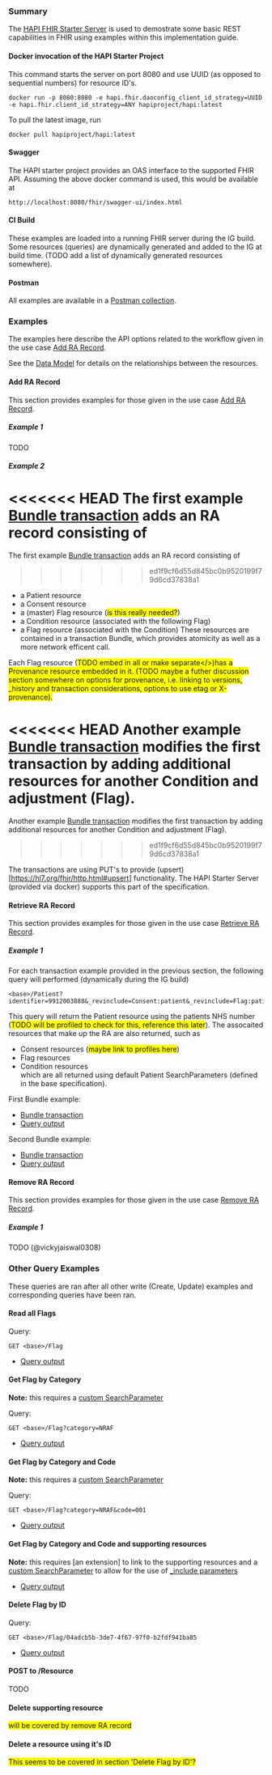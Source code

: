 ### Summary

The [HAPI FHIR Starter Server](https://github.com/hapifhir/hapi-fhir-jpaserver-starter) is used to demostrate some basic REST capabilities in FHIR using examples within this implementation guide.

#### Docker invocation of the HAPI Starter Project

This command starts the server on port 8080 and use UUID (as opposed to sequential numbers) for resource ID's.

```
docker run -p 8080:8080 -e hapi.fhir.daoconfig_client_id_strategy=UUID -e hapi.fhir.client_id_strategy=ANY hapiproject/hapi:latest
```

To pull the latest image, run

```
docker pull hapiproject/hapi:latest
```

#### Swagger

The HAPI starter project provides an OAS interface to the supported FHIR API.  Assuming the above docker command is used, this would be available at

```
http://localhost:8080/fhir/swagger-ui/index.html
```

#### CI Build

These examples are loaded into a running FHIR server during the IG build.  Some resources (queries) are dynamically generated and added to the IG at build time.  (TODO add a list of dynamically generated resources somewhere).

#### Postman

All examples are available in a [Postman collection](assets/postman/postman_collection.json).

### Examples

The examples here describe the API options related to the workflow given in the use case [Add RA Record](add-ra-record.html).

See the [Data Model](data-model.html) for details on the relationships between the resources.  

#### Add RA Record

This section provides examples for those given in the use case [Add RA Record](add-ra-record.html).

##### Example 1

TODO

##### Example 2

<<<<<<< HEAD
The first example [Bundle transaction](Bundle-AddConditionTransactionExample1.html) adds an RA record consisting of 
=======
The first example [Bundle transaction](Bundle-0001-add-condition-transaction-example.html) adds an RA record consisting of 
>>>>>>> ed1f9cf6d55d845bc0b9520199f79d6cd37838a1
* a Patient resource
* a Consent resource 
* a (master) Flag resource (<span style="background-color: #FFFF00">is this really needed?</span>) 
* a Condition resource (associated with the following Flag)
* a Flag resource (associated with the Condition)
These resources are contained in a transaction Bundle, which provides atomicity as well as a more network efficent call.  

Each Flag resource (<span style="background-color: #FFFF00">TODO embed in all or make separate</>)has a Provenance resource embedded in it.  (<span style="background-color: #FFFF00">TODO maybe a futher discussion section somewhere on options for provenance, i.e. linking to versions, _history and transaction considerations, options to use etag or X-provenance</span>).  

<<<<<<< HEAD
Another example [Bundle transaction](Bundle-AddConditionTransactionExample2.html) modifies the first transaction by adding additional resources for another Condition and adjustment (Flag).  
=======
Another example [Bundle transaction](Bundle-0002-add-condition-transaction-example.html) modifies the first transaction by adding additional resources for another Condition and adjustment (Flag).  
>>>>>>> ed1f9cf6d55d845bc0b9520199f79d6cd37838a1

The transactions are using PUT's to provide (upsert)[https://hl7.org/fhir/http.html#upsert] functionality.  The HAPI Starter Server (provided via docker) supports this part of the specification.

#### Retrieve RA Record

This section provides examples for those given in the use case [Retrieve RA Record](retrieve-ra-record.html).

##### Example 1

For each transaction example provided in the previous section, the following query will performed (dynamically during the IG build)  

```
<base>/Patient?identifier=9912003888&_revinclude=Consent:patient&_revinclude=Flag:patient&_revinclude=Condition:patient  
```

This query will return the Patient resource using the patients NHS number (<span style="background-color: #FFFF00">TODO will be profiled to check for this, reference this later</span>).  The assocaited resources that make up the RA are also returned, such as  
* Consent resources (<span style="background-color: #FFFF00">maybe link to profiles here</span>)  
* Flag resources  
* Condition resources  
which are all returned using default Patient SearchParameters (defined in the base specification).   

First Bundle example:  

* [Bundle transaction](Bundle-AddConditionTransactionExample1.html)  
* [Query output](Bundle-QUERY-OUTPUT--0005-add-condition-transaction-example.html)  

Second Bundle example:  

* [Bundle transaction](Bundle-AddConditionTransactionExample2.html)  
* [Query output](Bundle-QUERY-OUTPUT--0006-add-condition-transaction-example.html)  

#### Remove RA Record

This section provides examples for those given in the use case [Remove RA Record](todo.html).

##### Example 1

TODO (@vickyjaiswal0308)

### Other Query Examples

These queries are ran after all other write (Create, Update) examples and corresponding queries have been ran.

#### Read all Flags

Query:
```
GET <base>/Flag
```

* [Query output](Bundle-QUERY-OUTPUT--0008-get-all-flags.html)

#### Get Flag by Category

**Note:** this requires a [custom SearchParameter](SearchParameter-FlagCategory.html)

Query:
```
GET <base>/Flag?category=NRAF  
```

* [Query output](Bundle-QUERY-OUTPUT--0009-get-flag-by-category.html)  

#### Get Flag by Category and Code

**Note:** this requires a [custom SearchParameter](SearchParameter-FlagCode.html)

Query:  
```  
GET <base>/Flag?category=NRAF&code=001  
```  

* [Query output](Bundle-QUERY-OUTPUT--0010-get-flag-by-category-and-code.html)  

#### Get Flag by Category and Code and supporting resources

**Note:** this requires [an extension] to link to the supporting resources and a [custom SearchParameter](todo.html) to allow for the use of [_include parameters](https://www.hl7.org/fhir/search.html#include)

* [Query output](todo.html)

#### Delete Flag by ID

Query:
```
GET <base>/Flag/04adcb5b-3de7-4f67-97f0-b2fdf941ba85
```

* [Query output](OperationOutcome-QUERY-OUTPUT--0011-delete-flag-by-id.html)

#### POST to /Resource 

TODO

#### Delete supporting resource

<span style="background-color: #FFFF00">will be covered by remove RA record</span>

#### Delete a resource using it's ID

<span style="background-color: #FFFF00">This seems to be covered in section 'Delete Flag by ID'?</span>